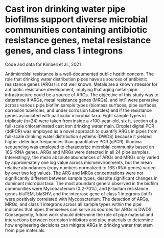 # Cast iron drinking water pipe biofilms support diverse microbial communities containing antibiotic resistance genes, metal resistance genes, and class 1 integrons
Code and data for Kimbell et al., 2021

Antimicrobial resistance is a well-documented public health concern. The role that drinking water distribution pipes have as sources of antibiotic resistance genes (ARGs) is not well known. Metals are a known stressor for antibiotic resistance development, implying that aging metal-pipe infrastructure could be a source of ARGs. The objective of this study was to determine if ARGs, metal resistance genes (MRGs), and intI1 were pervasive across various pipe biofilm sample types (biomass surfaces, pipe surfaces, corrosion tubercles, and under corrosion tubercles) and if the resistance genes associated with particular microbial taxa. Eight sample types in triplicate (n=24) were taken from inside a >100-year-old, six ft. section of a full-scale chloraminated cast iron drinking water main. Droplet digital PCR (ddPCR) was employed as a novel approach to quantify ARGs in pipes from full-scale drinking water distribution systems (DWDS) because it yielded higher detection frequencies than quantitative PCR (qPCR). Illumina sequencing was employed to characterize microbial community based on 16S rRNA genes. ARGs and MRGs were detected in all 24 pipe samples. Interestingly, the mean absolute abundances of ARGs and MRGs only varied by approximately one log value across microenvironments, but the mean relative abundances (copy numbers normalized to 16S rRNA genes) varied by over two log values. The ARG and MRGs concentrations were not significantly different between sample types, despite significant changes in dominant microbial taxa. The most abundant genera observed in the biofilm communities were Mycobacterium (0.2-70%), and β-lactam resistance genes blaTEM, blaSHV, and the integrase gene of class 1 integrons (intI1) were positively correlated with Mycobacterium. The detection of ARGs, MRGs, and class 1 integrons across all sample types within the pipe indicates that pipes themselves can serve as sources for ARGs in DWDS. Consequently, future work should determine the role of pipe material and interactions between corrosion inhibitors and pipe materials to determine how engineering decisions can mitigate ARGs in drinking water that stem from pipe materials. 
